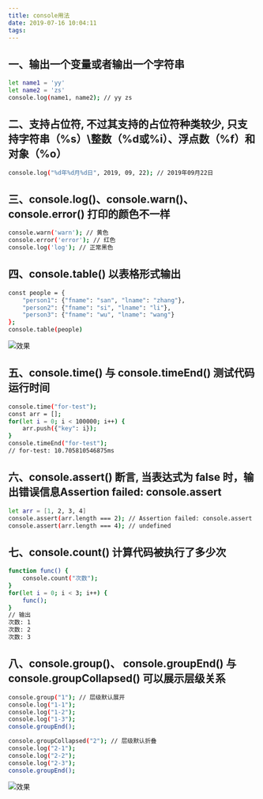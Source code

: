 ```yaml
---
title: console用法
date: 2019-07-16 10:04:11
tags:
---
```


## 一、输出一个变量或者输出一个字符串

``` bash
let name1 = 'yy'
let name2 = 'zs'
console.log(name1, name2); // yy zs
```

## 二、支持占位符, 不过其支持的占位符种类较少, 只支持字符串（%s）\整数（%d或%i）、浮点数（%f）和对象（%o）

``` bash
console.log("%d年%d月%d日", 2019, 09, 22); // 2019年09月22日
```
## 三、console.log()、console.warn()、console.error() 打印的颜色不一样

``` bash
console.warn('warn'); // 黄色
console.error('error'); // 红色
console.log('log'); // 正常黑色
```

## 四、console.table() 以表格形式输出

``` bash
const people = {
    "person1": {"fname": "san", "lname": "zhang"}, 
    "person2": {"fname": "si", "lname": "li"}, 
    "person3": {"fname": "wu", "lname": "wang"}
};
console.table(people)
```
![效果](https://pic1.zhimg.com/80/v2-47e42c76d29825ad76e0f8db651be5b0_hd.png "")

## 五、console.time() 与 console.timeEnd() 测试代码运行时间

``` bash
console.time("for-test");
const arr = [];
for(let i = 0; i < 100000; i++) {
    arr.push({"key": i});
}
console.timeEnd("for-test");
// for-test: 10.705810546875ms
```

## 六、console.assert() 断言, 当表达式为 false 时，输出错误信息Assertion failed: console.assert

``` bash
let arr = [1, 2, 3, 4]
console.assert(arr.length === 2); // Assertion failed: console.assert
console.assert(arr.length === 4); // undefined
```

## 七、console.count() 计算代码被执行了多少次

``` bash
function func() {
    console.count("次数");
}
for(let i = 0; i < 3; i++) {
    func();
}
// 输出
次数: 1
次数: 2
次数: 3
```

## 八、console.group()、 console.groupEnd() 与 console.groupCollapsed() 可以展示层级关系

``` bash
console.group("1"); // 层级默认展开
console.log("1-1");
console.log("1-2");
console.log("1-3");
console.groupEnd();
```

``` bash
console.groupCollapsed("2"); // 层级默认折叠
console.log("2-1");
console.log("2-2");
console.log("2-3");
console.groupEnd();
```
![效果](https://pic3.zhimg.com/80/v2-696609e37fad3a14b054285c57172aae_hd.png "")

